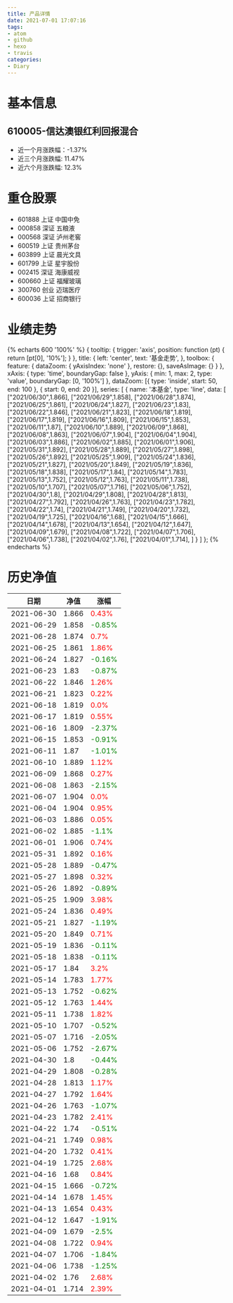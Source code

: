 ```yaml
---
title: 产品详情
date: 2021-07-01 17:07:16
tags:
- atom
- github
- hexo
- travis
categories:
- Diary
---
```


# 基本信息
## 610005-信达澳银红利回报混合
- 近一个月涨跌幅：-1.37%
- 近三个月涨跌幅: 11.47%
- 近六个月涨跌幅: 12.3%

# 重仓股票
- 601888 上证 中国中免
- 000858 深证 五粮液
- 000568 深证 泸州老窖
- 600519 上证 贵州茅台
- 603899 上证 晨光文具
- 601799 上证 星宇股份
- 002415 深证 海康威视
- 600660 上证 福耀玻璃
- 300760 创业 迈瑞医疗
- 600036 上证 招商银行
# 业绩走势

{% echarts 600 '100%' %}
{
  tooltip: {
        trigger: 'axis',
        position: function (pt) {
            return [pt[0], '10%'];
        }
    },
    title: {
        left: 'center',
        text: '基金走势',
    },
    toolbox: {
        feature: {
            dataZoom: {
                yAxisIndex: 'none'
            },
            restore: {},
            saveAsImage: {}
        }
    },
    xAxis: {
        type: 'time',
        boundaryGap: false
    },
    yAxis: {
        min: 1,
        max: 2,
        type: 'value',
        boundaryGap: [0, '100%']
    },
    dataZoom: [{
        type: 'inside',
        start: 50,
        end: 100
    }, {
        start: 0,
        end: 20
    }],
    series: [
        {
            name: '本基金',
            type: 'line',
            data: [
["2021/06/30",1.866],
["2021/06/29",1.858],
["2021/06/28",1.874],
["2021/06/25",1.861],
["2021/06/24",1.827],
["2021/06/23",1.83],
["2021/06/22",1.846],
["2021/06/21",1.823],
["2021/06/18",1.819],
["2021/06/17",1.819],
["2021/06/16",1.809],
["2021/06/15",1.853],
["2021/06/11",1.87],
["2021/06/10",1.889],
["2021/06/09",1.868],
["2021/06/08",1.863],
["2021/06/07",1.904],
["2021/06/04",1.904],
["2021/06/03",1.886],
["2021/06/02",1.885],
["2021/06/01",1.906],
["2021/05/31",1.892],
["2021/05/28",1.889],
["2021/05/27",1.898],
["2021/05/26",1.892],
["2021/05/25",1.909],
["2021/05/24",1.836],
["2021/05/21",1.827],
["2021/05/20",1.849],
["2021/05/19",1.836],
["2021/05/18",1.838],
["2021/05/17",1.84],
["2021/05/14",1.783],
["2021/05/13",1.752],
["2021/05/12",1.763],
["2021/05/11",1.738],
["2021/05/10",1.707],
["2021/05/07",1.716],
["2021/05/06",1.752],
["2021/04/30",1.8],
["2021/04/29",1.808],
["2021/04/28",1.813],
["2021/04/27",1.792],
["2021/04/26",1.763],
["2021/04/23",1.782],
["2021/04/22",1.74],
["2021/04/21",1.749],
["2021/04/20",1.732],
["2021/04/19",1.725],
["2021/04/16",1.68],
["2021/04/15",1.666],
["2021/04/14",1.678],
["2021/04/13",1.654],
["2021/04/12",1.647],
["2021/04/09",1.679],
["2021/04/08",1.722],
["2021/04/07",1.706],
["2021/04/06",1.738],
["2021/04/02",1.76],
["2021/04/01",1.714],
]
        }
    ]
};
{% endecharts %}

# 历史净值

| 日期 | 净值 | 涨幅 |
| --- | --- | --- |
|2021-06-30|1.866|<font color=red>0.43%</font>|
|2021-06-29|1.858|<font color=green>-0.85%</font>|
|2021-06-28|1.874|<font color=red>0.7%</font>|
|2021-06-25|1.861|<font color=red>1.86%</font>|
|2021-06-24|1.827|<font color=green>-0.16%</font>|
|2021-06-23|1.83|<font color=green>-0.87%</font>|
|2021-06-22|1.846|<font color=red>1.26%</font>|
|2021-06-21|1.823|<font color=red>0.22%</font>|
|2021-06-18|1.819|<font color=red>0.0%</font>|
|2021-06-17|1.819|<font color=red>0.55%</font>|
|2021-06-16|1.809|<font color=green>-2.37%</font>|
|2021-06-15|1.853|<font color=green>-0.91%</font>|
|2021-06-11|1.87|<font color=green>-1.01%</font>|
|2021-06-10|1.889|<font color=red>1.12%</font>|
|2021-06-09|1.868|<font color=red>0.27%</font>|
|2021-06-08|1.863|<font color=green>-2.15%</font>|
|2021-06-07|1.904|<font color=red>0.0%</font>|
|2021-06-04|1.904|<font color=red>0.95%</font>|
|2021-06-03|1.886|<font color=red>0.05%</font>|
|2021-06-02|1.885|<font color=green>-1.1%</font>|
|2021-06-01|1.906|<font color=red>0.74%</font>|
|2021-05-31|1.892|<font color=red>0.16%</font>|
|2021-05-28|1.889|<font color=green>-0.47%</font>|
|2021-05-27|1.898|<font color=red>0.32%</font>|
|2021-05-26|1.892|<font color=green>-0.89%</font>|
|2021-05-25|1.909|<font color=red>3.98%</font>|
|2021-05-24|1.836|<font color=red>0.49%</font>|
|2021-05-21|1.827|<font color=green>-1.19%</font>|
|2021-05-20|1.849|<font color=red>0.71%</font>|
|2021-05-19|1.836|<font color=green>-0.11%</font>|
|2021-05-18|1.838|<font color=green>-0.11%</font>|
|2021-05-17|1.84|<font color=red>3.2%</font>|
|2021-05-14|1.783|<font color=red>1.77%</font>|
|2021-05-13|1.752|<font color=green>-0.62%</font>|
|2021-05-12|1.763|<font color=red>1.44%</font>|
|2021-05-11|1.738|<font color=red>1.82%</font>|
|2021-05-10|1.707|<font color=green>-0.52%</font>|
|2021-05-07|1.716|<font color=green>-2.05%</font>|
|2021-05-06|1.752|<font color=green>-2.67%</font>|
|2021-04-30|1.8|<font color=green>-0.44%</font>|
|2021-04-29|1.808|<font color=green>-0.28%</font>|
|2021-04-28|1.813|<font color=red>1.17%</font>|
|2021-04-27|1.792|<font color=red>1.64%</font>|
|2021-04-26|1.763|<font color=green>-1.07%</font>|
|2021-04-23|1.782|<font color=red>2.41%</font>|
|2021-04-22|1.74|<font color=green>-0.51%</font>|
|2021-04-21|1.749|<font color=red>0.98%</font>|
|2021-04-20|1.732|<font color=red>0.41%</font>|
|2021-04-19|1.725|<font color=red>2.68%</font>|
|2021-04-16|1.68|<font color=red>0.84%</font>|
|2021-04-15|1.666|<font color=green>-0.72%</font>|
|2021-04-14|1.678|<font color=red>1.45%</font>|
|2021-04-13|1.654|<font color=red>0.43%</font>|
|2021-04-12|1.647|<font color=green>-1.91%</font>|
|2021-04-09|1.679|<font color=green>-2.5%</font>|
|2021-04-08|1.722|<font color=red>0.94%</font>|
|2021-04-07|1.706|<font color=green>-1.84%</font>|
|2021-04-06|1.738|<font color=green>-1.25%</font>|
|2021-04-02|1.76|<font color=red>2.68%</font>|
|2021-04-01|1.714|<font color=red>2.39%</font>|
